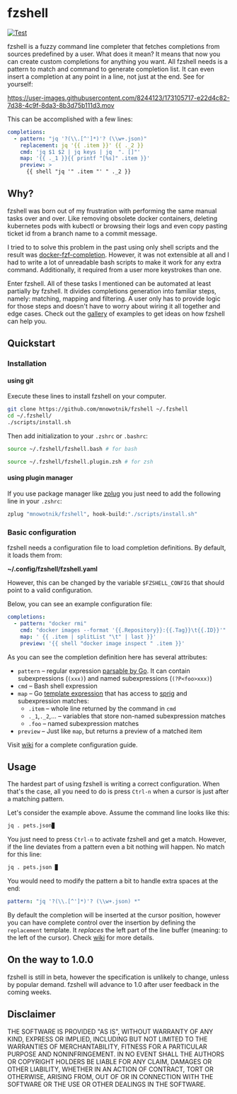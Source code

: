 # fzshell

[![Test](https://github.com/mnowotnik/fzshell/actions/workflows/test.yml/badge.svg)](https://github.com/mnowotnik/fzshell/actions/workflows/test.yml)

fzshell is a fuzzy command line completer that fetches completions from sources
predefined by a user. What does it mean? It means that now you can create custom completions for anything you want. All fzshell needs is a pattern to match and
command to generate completion list. It can even insert a completion at any point in a line, not just at the end. See for yourself:

https://user-images.githubusercontent.com/8244123/173105717-e22d4c82-7d38-4c9f-8da3-8b3d75b111d3.mov

This can be accomplished with a few lines:

```yml
completions:
  - pattern: "jq '?(\\.[^']*)'? (\\w+.json)"
    replacement: jq '{{ .item }}' {{ ._2 }}
    cmd: 'jq $1 $2 | jq keys | jq  ". []"'
    map: '{{ ._1 }}{{ printf "[%s]" .item }}'
    preview: >
      {{ shell "jq '" .item "' " ._2 }}
```

## Why?

fzshell was born out of my frustration with performing the same manual tasks
over and over. Like removing obsolete docker containers, deleting kubernetes
pods with kubectl or browsing their logs and even copy pasting ticket id from a
branch name to a commit message. 

I tried to to solve this problem in the past using only shell scripts and the result was [docker-fzf-completion](https://github.com/mnowotnik/docker-fzf-completion). However, it was not extensible at all and I had to write a lot of unreadable bash scripts to make it work for any extra command. Additionally, it required from a user more keystrokes than one.

Enter fzshell. All of these tasks I mentioned can be automated at least
partially by fzshell. It divides completions generation into familiar steps,
namely: matching, mapping and filtering. A user only has to provide logic for
those steps and doesn't have to worry about wiring it all together and edge
cases.  Check out the
[gallery](https://github.com/mnowotnik/fzshell/wiki/Examples) of examples to get ideas on how fzshell can help you.

## Quickstart

### Installation

#### using git

Execute these lines to install fzshell on your computer.

```bash
git clone https://github.com/mnowotnik/fzshell ~/.fzshell
cd ~/.fzshell/
./scripts/install.sh
```

Then add initialization to your `.zshrc` or `.bashrc`:

```bash
source ~/.fzshell/fzshell.bash # for bash
```

```bash
source ~/.fzshell/fzshell.plugin.zsh # for zsh
```

#### using plugin manager

If you use package manager like [zplug](https://github.com/zplug/zplug) you
just need to add the following line in your `.zshrc`:

```bash
zplug "mnowotnik/fzshell", hook-build:"./scripts/install.sh"
```

### Basic configuration

fzshell needs a configuration file to load completion definitions.
By default, it loads them from: 

**~/.config/fzshell/fzshell.yaml**

However, this can be changed by the variable `$FZSHELL_CONFIG` that should
point to a valid configuration.

Below, you can see an example configuration file:

```yml
completions:
  - pattern: "docker rmi"
    cmd: "docker images --format '{{.Repository}}:{{.Tag}}\t{{.ID}}'"
    map: ' {{ .item | splitList "\t" | last }}'
    preview: '{{ shell "docker image inspect " .item }}'
```

As you can see the completion definition here has several attributes:

- `pattern`  – regular expression [parsable by Go](https://pkg.go.dev/regexp). It can contain subexpressions (`(xxx)`) and named subexpressions (`(?P<foo>xxx)`)
- `cmd` – Bash shell expression
- `map` – Go [template expression](https://pkg.go.dev/text/template) that has access to [sprig](functions) and subexpression matches:
  - `.item` – whole line returned by the command in `cmd`
  - `._1`,`._2`,... – variables that store non-named subexpression matches
  - `.foo` – named subexpression matches
- `preview` – Just like `map`, but returns a preview of a matched item

Visit [wiki](https://github.com/mnowotnik/fzshell/wiki/Configuration) for a complete configuration guide.

## Usage

The hardest part of using fzshell is writing a correct configuration.
When that's the case, all you need to do is press `Ctrl-n` when a cursor is just
after a matching pattern.

Let's consider the example above. Assume the command line looks like this:

```bash
jq . pets.json▉
```

You just need to press `Ctrl-n` to activate fzshell and get a match.
However, if the line deviates from a pattern even a bit nothing will happen.
No match for this line:

```bash
jq . pets.json ▉
```

You would need to modify the pattern a bit to handle extra spaces at the end:

```yml
pattern: "jq '?(\\.[^']*)'? (\\w+.json) *"
```

By default the completion will be inserted at the cursor position, however you
can have complete control over the insertion by defining the `replacement` template. It *replaces* the left part of the line buffer (meaning: to the
left of the cursor). Check [wiki](https://github.com/mnowotnik/fzshell/wiki/Configuration) for more details.


## On the way to 1.0.0

fzshell is still in beta, however the specification is unlikely to change, unless
by popular demand. fzshell will advance to 1.0 after user feedback in the coming weeks.

## Disclaimer

THE SOFTWARE IS PROVIDED "AS IS", WITHOUT WARRANTY OF ANY KIND, EXPRESS OR
IMPLIED, INCLUDING BUT NOT LIMITED TO THE WARRANTIES OF MERCHANTABILITY,
FITNESS FOR A PARTICULAR PURPOSE AND NONINFRINGEMENT. IN NO EVENT SHALL THE
AUTHORS OR COPYRIGHT HOLDERS BE LIABLE FOR ANY CLAIM, DAMAGES OR OTHER
LIABILITY, WHETHER IN AN ACTION OF CONTRACT, TORT OR OTHERWISE, ARISING FROM,
OUT OF OR IN CONNECTION WITH THE SOFTWARE OR THE USE OR OTHER DEALINGS IN THE
SOFTWARE.
